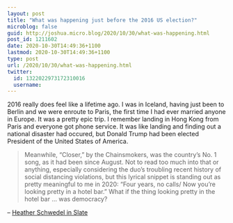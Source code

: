 ```yaml
---
layout: post
title: "What was happening just before the 2016 US election?"
microblog: false
guid: http://joshua.micro.blog/2020/10/30/what-was-happening.html
post_id: 1211602
date: 2020-10-30T14:49:36+1100
lastmod: 2020-10-30T14:49:36+1100
type: post
url: /2020/10/30/what-was-happening.html
twitter:
  id: 1322022973172310016
  username: 
---
```

2016 really does feel like a lifetime ago. I was in Iceland, having just been to Berlin and we were enroute to Paris, the first time I had ever married anyone in Europe. It was a pretty epic trip. I remember landing in Hong Kong from Paris and everyone got phone service. It was like landing and finding out a national disaster had occured, but Donald Trump had been elected President of the United States of America.

>Meanwhile, “Closer,” by the Chainsmokers, was the country’s No. 1 song, as it had been since August. Not to read too much into that or anything, especially considering the duo’s troubling recent history of social distancing violations, but this lyrical snippet is standing out as pretty meaningful to me in 2020: “Four years, no calls/ Now you’re looking pretty in a hotel bar.” What if the thing looking pretty in the hotel bar … was democracy?

– [Heather Schwedel in Slate](https://slate.com/news-and-politics/2020/10/2016-election-predictions-one-week-before.html)
